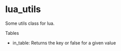 lua_utils
=========

Some utils class for lua.

Tables
  - in_table: Returns the key or false for a given value
